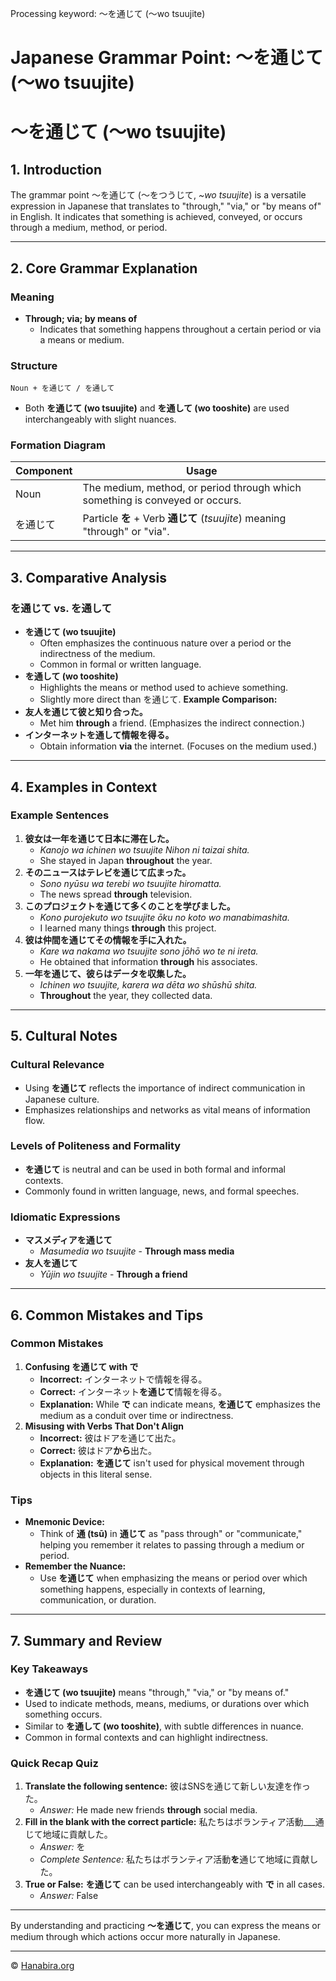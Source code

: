 Processing keyword: ～を通じて (〜wo tsuujite)
# Japanese Grammar Point: ～を通じて (〜wo tsuujite)
# ～を通じて (〜wo tsuujite)
## 1. Introduction
The grammar point ～を通じて (〜をつうじて, *~wo tsuujite*) is a versatile expression in Japanese that translates to "through," "via," or "by means of" in English. It indicates that something is achieved, conveyed, or occurs through a medium, method, or period.

---
## 2. Core Grammar Explanation
### Meaning
- **Through; via; by means of**
  - Indicates that something happens throughout a certain period or via a means or medium.
### Structure
```plaintext
Noun + を通じて / を通して
```
- Both **を通じて (wo tsuujite)** and **を通して (wo tooshite)** are used interchangeably with slight nuances.
### Formation Diagram
| **Component** |                                                              **Usage**                                                              |
|---------------|------------------------------------------------------------------------------------------------------------------------------------|
|     Noun      | The medium, method, or period through which something is conveyed or occurs.                                                       |
|  を通じて     | Particle **を** + Verb **通じて** (*tsuujite*) meaning "through" or "via".                                                             |
---
## 3. Comparative Analysis
### を通じて vs. を通して
- **を通じて (wo tsuujite)**
  - Often emphasizes the continuous nature over a period or the indirectness of the medium.
  - Common in formal or written language.
- **を通して (wo tooshite)**
  - Highlights the means or method used to achieve something.
  - Slightly more direct than を通じて.
**Example Comparison:**
- **友人を通じて彼と知り合った。**
  - Met him **through** a friend. (Emphasizes the indirect connection.)
- **インターネットを通して情報を得る。**
  - Obtain information **via** the internet. (Focuses on the medium used.)
---
## 4. Examples in Context
### Example Sentences
1. **彼女は一年を通じて日本に滞在した。**
   - *Kanojo wa ichinen wo tsuujite Nihon ni taizai shita.*
   - She stayed in Japan **throughout** the year.
2. **そのニュースはテレビを通じて広まった。**
   - *Sono nyūsu wa terebi wo tsuujite hiromatta.*
   - The news spread **through** television.
3. **このプロジェクトを通じて多くのことを学びました。**
   - *Kono purojekuto wo tsuujite ōku no koto wo manabimashita.*
   - I learned many things **through** this project.
4. **彼は仲間を通じてその情報を手に入れた。**
   - *Kare wa nakama wo tsuujite sono jōhō wo te ni ireta.*
   - He obtained that information **through** his associates.
5. **一年を通じて、彼らはデータを収集した。**
   - *Ichinen wo tsuujite, karera wa dēta wo shūshū shita.*
   - **Throughout** the year, they collected data.
---
## 5. Cultural Notes
### Cultural Relevance
- Using **を通じて** reflects the importance of indirect communication in Japanese culture.
- Emphasizes relationships and networks as vital means of information flow.
### Levels of Politeness and Formality
- **を通じて** is neutral and can be used in both formal and informal contexts.
- Commonly found in written language, news, and formal speeches.
### Idiomatic Expressions
- **マスメディアを通じて**
  - *Masumedia wo tsuujite* - **Through mass media**
- **友人を通じて**
  - *Yūjin wo tsuujite* - **Through a friend**
---
## 6. Common Mistakes and Tips
### Common Mistakes
1. **Confusing を通じて with で**
   - **Incorrect:** インターネットで情報を得る。
   - **Correct:** インターネット**を通じて**情報を得る。
   - **Explanation:** While **で** can indicate means, **を通じて** emphasizes the medium as a conduit over time or indirectness.
2. **Misusing with Verbs That Don't Align**
   - **Incorrect:** 彼はドアを通じて出た。
   - **Correct:** 彼はドア**から**出た。
   - **Explanation:** **を通じて** isn't used for physical movement through objects in this literal sense.
### Tips
- **Mnemonic Device:**
  - Think of **通 (tsū)** in **通じて** as "pass through" or "communicate," helping you remember it relates to passing through a medium or period.
- **Remember the Nuance:**
  - Use **を通じて** when emphasizing the means or period over which something happens, especially in contexts of learning, communication, or duration.
---
## 7. Summary and Review
### Key Takeaways
- **を通じて (wo tsuujite)** means "through," "via," or "by means of."
- Used to indicate methods, means, mediums, or durations over which something occurs.
- Similar to **を通して (wo tooshite)**, with subtle differences in nuance.
- Common in formal contexts and can highlight indirectness.
### Quick Recap Quiz
1. **Translate the following sentence:**
   彼はSNSを通じて新しい友達を作った。
   - *Answer:* He made new friends **through** social media.
2. **Fill in the blank with the correct particle:**
   私たちはボランティア活動___通じて地域に貢献した。
   - *Answer:* を
   - *Complete Sentence:* 私たちはボランティア活動**を**通じて地域に貢献した。
3. **True or False:**
   **を通じて** can be used interchangeably with **で** in all cases.
   - *Answer:* False
---
By understanding and practicing **～を通じて**, you can express the means or medium through which actions occur more naturally in Japanese.


---

© [Hanabira.org](https://hanabira.org)
